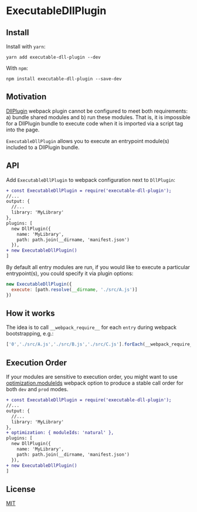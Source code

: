 # ExecutableDllPlugin

## Install

Install with `yarn`:

`yarn add executable-dll-plugin --dev`

With `npm`:

`npm install executable-dll-plugin --save-dev`

## Motivation

[DllPlugin](https://webpack.js.org/plugins/dll-plugin/) webpack plugin cannot be configured to meet both requirements: a) bundle shared modules and b) run these modules. That is, it is impossible for a DllPlugin bundle to execute code when it is imported via a script tag into the page.

`ExecutableDllPlugin` allows you to execute an entrypoint module(s) included to a DllPlugin bundle.

## API

Add `ExecutableDllPlugin` to webpack configuration next to `DllPlugin`:

```diff
+ const ExecutableDllPlugin = require('executable-dll-plugin');
//...
output: {
  //...
  library: 'MyLibrary'
},
plugins: [
  new DllPlugin({
    name: 'MyLibrary',
    path: path.join(__dirname, 'manifest.json')
  }),
+ new ExecutableDllPlugin()
]
```

By default all entry modules are run, if you would like to execute a particular entrypoint(s), you could specify it via plugin options:

```js
new ExecutableDllPlugin({
  execute: [path.resolve(__dirname, './src/A.js')]
})
```

## How it works

The idea is to call `__webpack_require__` for each `entry` during webpack bootstrapping, e.g.:

```js
['0','./src/A.js','./src/B.js','./src/C.js'].forEach(__webpack_require__);
```

## Execution Order
If your modules are sensitive to execution order, you might want to use [optimization.moduleIds](https://webpack.js.org/configuration/optimization/#optimization-moduleids) webpack option to produce a stable call order for both `dev` and `prod` modes.

```diff
+ const ExecutableDllPlugin = require('executable-dll-plugin');
//...
output: {
  //...
  library: 'MyLibrary'
},
+ optimization: { moduleIds: 'natural' },
plugins: [
  new DllPlugin({
    name: 'MyLibrary',
    path: path.join(__dirname, 'manifest.json')
  }),
+ new ExecutableDllPlugin()
]
```

## License
[MIT](https://opensource.org/licenses/MIT)